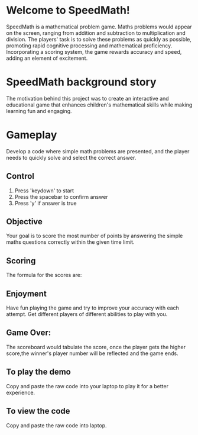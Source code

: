 # Welcome to SpeedMath!
SpeedMath is a  mathematical problem game. Maths problems would appear on the screen, ranging from addition and subtraction to multiplication and division. The players' task is to solve these problems as quickly as possible, promoting rapid cognitive processing and mathematical proficiency. Incorporating a scoring system, the game rewards accuracy and speed, adding an element of excitement.

# SpeedMath background story

The motivation behind this project was to create an interactive and educational game that enhances children's mathematical skills while making learning fun and engaging.

# Gameplay
Develop a code where simple math problems are presented, and the player needs to quickly solve and select the correct answer.

## Control
1. Press 'keydown' to start
2. Press the spacebar to confirm answer
3. Press 'y' if answer is true

## Objective
Your goal is to score the most number of points by answering the simple maths questions correctly within the given time limit.

## Scoring 

The formula for the scores are:

## Enjoyment
Have fun playing the game and try to improve your accuracy with each attempt.
Get different players of different abilities to play with you.

## Game Over:
The scoreboard would tabulate the score, once the player gets the higher score,the winner's player number will be reflected and the game ends.

## To play the demo
Copy and paste the raw code into your laptop to play it for a better experience.

## To view the code
Copy and paste the raw code into laptop.  

            
